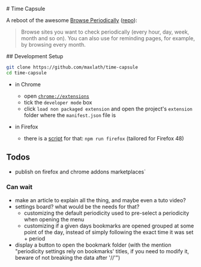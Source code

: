 # Time Capsule

A reboot of the awesome [Browse Periodically](https://addons.mozilla.org/en-US/firefox/addon/browse-periodically/) ([repo](https://github.com/masahal/BrowsePeriodically)):

> Browse sites you want to check periodically (every hour, day, week, month and so on). You can also use for reminding pages, for example, by browsing every month.

## Development Setup
```sh
git clone https://github.com/maxlath/time-capsule
cd time-capsule
```
* in Chrome
  * open [`chrome://extensions`](chrome://extensions)
  * tick the `developer mode` box
  * click `load non packaged extension` and open the project's `extension` folder where the `manifest.json` file is

* in Firefox
  * there is a [script](https://github.com/maxlath/time-capsule/tree/master/scripts/firefox) for that: `npm run firefox` (tailored for Firefox 48)

## Todos
* publish on firefox and chrome addons marketplaces`

### Can wait
* make an article to explain all the thing, and maybe even a tuto video?
* settings board? what would be the needs for that?
  - customizing the default periodicity used to pre-select a periodicity when opening the menu
  - customizing if a given days bookmarks are opened grouped at some point of the day, instead of simply following the exact time it was set + period
* display a button to open the bookmark folder (with the mention "periodicity settings rely on bookmarks' titles, if you need to modify it, beware of not breaking the data after '//'")
